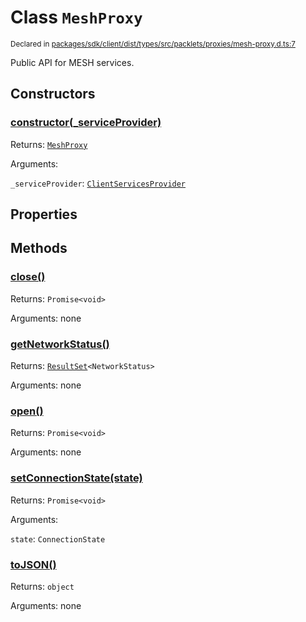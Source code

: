 # Class `MeshProxy`
<sub>Declared in [packages/sdk/client/dist/types/src/packlets/proxies/mesh-proxy.d.ts:7]()</sub>


Public API for MESH services.


## Constructors
### [constructor(_serviceProvider)]()



Returns: <code>[MeshProxy](/api/@dxos/react-client/classes/MeshProxy)</code>

Arguments: 

`_serviceProvider`: <code>[ClientServicesProvider](/api/@dxos/react-client/interfaces/ClientServicesProvider)</code>


## Properties


## Methods
### [close()]()



Returns: <code>Promise&lt;void&gt;</code>

Arguments: none

### [getNetworkStatus()]()



Returns: <code>[ResultSet](/api/@dxos/react-client/classes/ResultSet)&lt;NetworkStatus&gt;</code>

Arguments: none

### [open()]()



Returns: <code>Promise&lt;void&gt;</code>

Arguments: none

### [setConnectionState(state)]()



Returns: <code>Promise&lt;void&gt;</code>

Arguments: 

`state`: <code>ConnectionState</code>

### [toJSON()]()



Returns: <code>object</code>

Arguments: none
